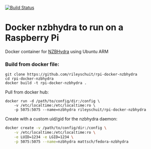 [![Build Status](https://travis-ci.org/rileyschuit/rpi-docker-nzbhydra.svg?branch=master)](https://travis-ci.org/rileyschuit/rpi-docker-nzbhydra)
  
# Docker nzbhydra to run on a Raspberry Pi  
Docker container for [NZBHydra](https://github.com/theotherp/nzbhydra) using Ubuntu ARM  
### Build from docker file:  
```
git clone https://github.com/rileyschuit/rpi-docker-nzbhydra
cd rpi-docker-nzbhydra
docker build -t rpi-docker-nzbhydra .
```
  
Pull from docker hub:  
  
```
docker run -d /path/to/config/dir:/config \
    -v /etc/localtime:/etc/localtime:ro \
    -p 5075:5075 --name=nzbhydra rileyschuit/rpi-docker-nzbhydra 
```  
  
Create with a custom uid/gid for the nzbhydra daemon:

```bash
docker create -v /path/to/config/dir:/config \
    -v /etc/localtime:/etc/localtime:ro \
    -e LUID=1234 -e LGID=1234 \
    -p 5075:5075 --name=nzbhydra mattsch/fedora-nzbhydra
```
